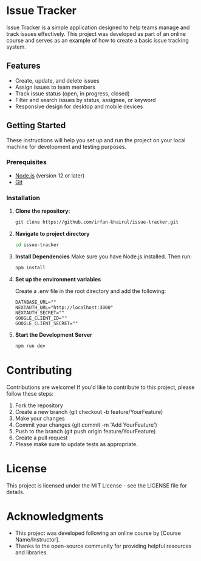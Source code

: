 # Issue Tracker

Issue Tracker is a simple application designed to help teams manage and track issues effectively. This project was developed as part of an online course and serves as an example of how to create a basic issue tracking system.

## Features

- Create, update, and delete issues
- Assign issues to team members
- Track issue status (open, in progress, closed)
- Filter and search issues by status, assignee, or keyword
- Responsive design for desktop and mobile devices

## Getting Started

These instructions will help you set up and run the project on your local machine for development and testing purposes.

### Prerequisites

- [Node.js](https://nodejs.org/) (version 12 or later)
- [Git](https://git-scm.com/)

### Installation

1. **Clone the repository:**

   ```bash
   git clone https://github.com/irfan-khairul/issue-tracker.git

2. **Navigate to project directory**

   ```bash
   cd issue-tracker
   
3. **Install Dependencies**
Make sure you have Node.js installed. Then run:

   ```bash
   npm install

4. **Set up the environment variables**

    Create a .env file in the root directory and add the following:
    ```plaintext
    DATABASE_URL=""
    NEXTAUTH_URL="http://localhost:3000"
    NEXTAUTH_SECRET=""
    GOOGLE_CLIENT_ID=""
    GOOGLE_CLIENT_SECRET=""
5. **Start the Development Server**

    ```bash
    npm run dev

# Contributing
Contributions are welcome! If you'd like to contribute to this project, please follow these steps:

1. Fork the repository
2. Create a new branch (git checkout -b feature/YourFeature)
3. Make your changes
4. Commit your changes (git commit -m 'Add YourFeature')
5. Push to the branch (git push origin feature/YourFeature)
6. Create a pull request
7. Please make sure to update tests as appropriate.

# License
This project is licensed under the MIT License - see the LICENSE file for details.

# Acknowledgments
- This project was developed following an online course by [Course Name/Instructor].
- Thanks to the open-source community for providing helpful resources and libraries.
